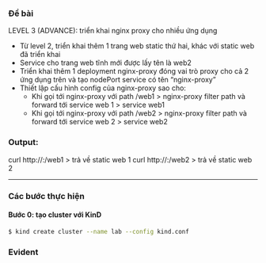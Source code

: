 ### Đề bài
LEVEL 3 (ADVANCE): triển khai nginx proxy cho nhiều ứng dụng

- Từ level 2, triển khai thêm 1 trang web static thứ hai, khác với static web đã triển khai
- Service cho trang web tĩnh mới được lấy tên là web2
- Triển khai thêm 1 deployment nginx-proxy đóng vai trò proxy cho cả 2 ứng dụng trên và tạo nodePort service có tên “nginx-proxy”
- Thiết lập cấu hình config của nginx-proxy sao cho:
  - Khi gọi tới nginx-proxy với path /web1 > nginx-proxy filter path và forward tới service web 1 > service web1
  - Khi gọi tới nginx-proxy với path /web2 > nginx-proxy filter path và forward tới service web 2 > service web2

### Output:
curl http://<node-ip>:<node-port>/web1 > trả về static web 1
curl http://<node-ip>:<node-port>/web2 > trả về static web 2

---

### Các bước thực hiện

#### Bước 0: tạo cluster với KinD

```bash
$ kind create cluster --name lab --config kind.conf      
```

### Evident